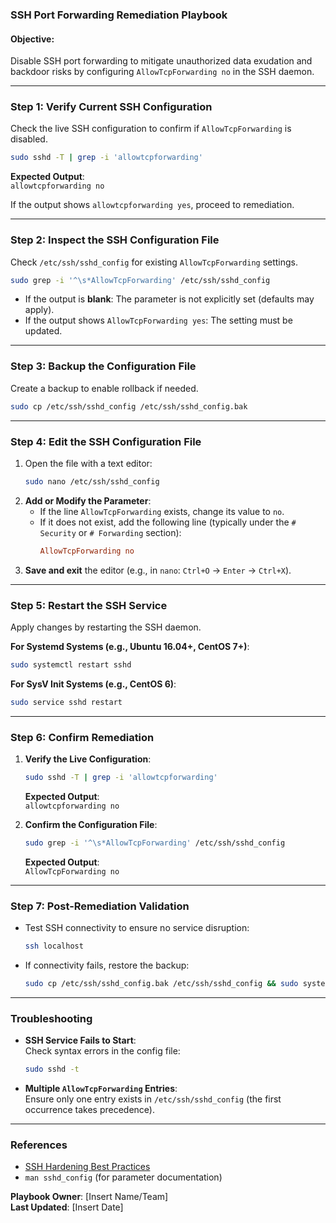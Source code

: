 ### SSH Port Forwarding Remediation Playbook

#### **Objective**:  
Disable SSH port forwarding to mitigate unauthorized data exudation and backdoor risks by configuring `AllowTcpForwarding no` in the SSH daemon.

---

### **Step 1: Verify Current SSH Configuration**
Check the live SSH configuration to confirm if `AllowTcpForwarding` is disabled.  
```bash
sudo sshd -T | grep -i 'allowtcpforwarding'
```  
**Expected Output**:  
`allowtcpforwarding no`  

If the output shows `allowtcpforwarding yes`, proceed to remediation.

---

### **Step 2: Inspect the SSH Configuration File**
Check `/etc/ssh/sshd_config` for existing `AllowTcpForwarding` settings.  
```bash
sudo grep -i '^\s*AllowTcpForwarding' /etc/ssh/sshd_config
```  
- If the output is **blank**: The parameter is not explicitly set (defaults may apply).  
- If the output shows `AllowTcpForwarding yes`: The setting must be updated.  

---

### **Step 3: Backup the Configuration File**  
Create a backup to enable rollback if needed.  
```bash
sudo cp /etc/ssh/sshd_config /etc/ssh/sshd_config.bak
```

---

### **Step 4: Edit the SSH Configuration File**  
1. Open the file with a text editor:  
   ```bash
   sudo nano /etc/ssh/sshd_config
   ```
2. **Add or Modify the Parameter**:  
   - If the line `AllowTcpForwarding` exists, change its value to `no`.  
   - If it does not exist, add the following line (typically under the `# Security` or `# Forwarding` section):  
     ```ini
     AllowTcpForwarding no
     ```  
3. **Save and exit** the editor (e.g., in `nano`: `Ctrl+O` → `Enter` → `Ctrl+X`).

---

### **Step 5: Restart the SSH Service**  
Apply changes by restarting the SSH daemon.  

**For Systemd Systems (e.g., Ubuntu 16.04+, CentOS 7+)**:  
```bash
sudo systemctl restart sshd
```  

**For SysV Init Systems (e.g., CentOS 6)**:  
```bash
sudo service sshd restart
```  

---

### **Step 6: Confirm Remediation**  
1. **Verify the Live Configuration**:  
   ```bash
   sudo sshd -T | grep -i 'allowtcpforwarding'
   ```  
   **Expected Output**:  
   `allowtcpforwarding no`  

2. **Confirm the Configuration File**:  
   ```bash
   sudo grep -i '^\s*AllowTcpForwarding' /etc/ssh/sshd_config
   ```  
   **Expected Output**:  
   `AllowTcpForwarding no`  

---

### **Step 7: Post-Remediation Validation**  
- Test SSH connectivity to ensure no service disruption:  
  ```bash
  ssh localhost
  ```  
- If connectivity fails, restore the backup:  
  ```bash
  sudo cp /etc/ssh/sshd_config.bak /etc/ssh/sshd_config && sudo systemctl restart sshd
  ```

---

### **Troubleshooting**  
- **SSH Service Fails to Start**:  
  Check syntax errors in the config file:  
  ```bash
  sudo sshd -t
  ```  
- **Multiple `AllowTcpForwarding` Entries**:  
  Ensure only one entry exists in `/etc/ssh/sshd_config` (the first occurrence takes precedence).

---

### **References**  
- [SSH Hardening Best Practices](https://www.ssh.com/academy/ssh/sshd_config)  
- `man sshd_config` (for parameter documentation)  

**Playbook Owner**: [Insert Name/Team]  
**Last Updated**: [Insert Date]